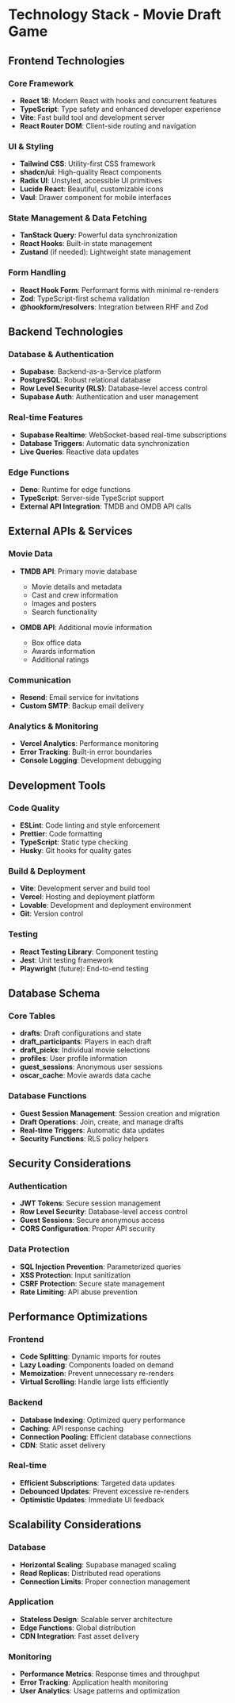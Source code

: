 # Technology Stack - Movie Draft Game

## Frontend Technologies

### Core Framework
- **React 18**: Modern React with hooks and concurrent features
- **TypeScript**: Type safety and enhanced developer experience
- **Vite**: Fast build tool and development server
- **React Router DOM**: Client-side routing and navigation

### UI & Styling
- **Tailwind CSS**: Utility-first CSS framework
- **shadcn/ui**: High-quality React components
- **Radix UI**: Unstyled, accessible UI primitives
- **Lucide React**: Beautiful, customizable icons
- **Vaul**: Drawer component for mobile interfaces

### State Management & Data Fetching
- **TanStack Query**: Powerful data synchronization
- **React Hooks**: Built-in state management
- **Zustand** (if needed): Lightweight state management

### Form Handling
- **React Hook Form**: Performant forms with minimal re-renders
- **Zod**: TypeScript-first schema validation
- **@hookform/resolvers**: Integration between RHF and Zod

## Backend Technologies

### Database & Authentication
- **Supabase**: Backend-as-a-Service platform
- **PostgreSQL**: Robust relational database
- **Row Level Security (RLS)**: Database-level access control
- **Supabase Auth**: Authentication and user management

### Real-time Features
- **Supabase Realtime**: WebSocket-based real-time subscriptions
- **Database Triggers**: Automatic data synchronization
- **Live Queries**: Reactive data updates

### Edge Functions
- **Deno**: Runtime for edge functions
- **TypeScript**: Server-side TypeScript support
- **External API Integration**: TMDB and OMDB API calls

## External APIs & Services

### Movie Data
- **TMDB API**: Primary movie database
  - Movie details and metadata
  - Cast and crew information
  - Images and posters
  - Search functionality

- **OMDB API**: Additional movie information
  - Box office data
  - Awards information
  - Additional ratings

### Communication
- **Resend**: Email service for invitations
- **Custom SMTP**: Backup email delivery

### Analytics & Monitoring
- **Vercel Analytics**: Performance monitoring
- **Error Tracking**: Built-in error boundaries
- **Console Logging**: Development debugging

## Development Tools

### Code Quality
- **ESLint**: Code linting and style enforcement
- **Prettier**: Code formatting
- **TypeScript**: Static type checking
- **Husky**: Git hooks for quality gates

### Build & Deployment
- **Vite**: Development server and build tool
- **Vercel**: Hosting and deployment platform
- **Lovable**: Development and deployment environment
- **Git**: Version control

### Testing
- **React Testing Library**: Component testing
- **Jest**: Unit testing framework
- **Playwright** (future): End-to-end testing

## Database Schema

### Core Tables
- **drafts**: Draft configurations and state
- **draft_participants**: Players in each draft
- **draft_picks**: Individual movie selections
- **profiles**: User profile information
- **guest_sessions**: Anonymous user sessions
- **oscar_cache**: Movie awards data cache

### Database Functions
- **Guest Session Management**: Session creation and migration
- **Draft Operations**: Join, create, and manage drafts
- **Real-time Triggers**: Automatic data updates
- **Security Functions**: RLS policy helpers

## Security Considerations

### Authentication
- **JWT Tokens**: Secure session management
- **Row Level Security**: Database-level access control
- **Guest Sessions**: Secure anonymous access
- **CORS Configuration**: Proper API security

### Data Protection
- **SQL Injection Prevention**: Parameterized queries
- **XSS Protection**: Input sanitization
- **CSRF Protection**: Secure state management
- **Rate Limiting**: API abuse prevention

## Performance Optimizations

### Frontend
- **Code Splitting**: Dynamic imports for routes
- **Lazy Loading**: Components loaded on demand
- **Memoization**: Prevent unnecessary re-renders
- **Virtual Scrolling**: Handle large lists efficiently

### Backend
- **Database Indexing**: Optimized query performance
- **Caching**: API response caching
- **Connection Pooling**: Efficient database connections
- **CDN**: Static asset delivery

### Real-time
- **Efficient Subscriptions**: Targeted data updates
- **Debounced Updates**: Prevent excessive re-renders
- **Optimistic Updates**: Immediate UI feedback

## Scalability Considerations

### Database
- **Horizontal Scaling**: Supabase managed scaling
- **Read Replicas**: Distributed read operations
- **Connection Limits**: Proper connection management

### Application
- **Stateless Design**: Scalable server architecture
- **Edge Functions**: Global distribution
- **CDN Integration**: Fast asset delivery

### Monitoring
- **Performance Metrics**: Response times and throughput
- **Error Tracking**: Application health monitoring
- **User Analytics**: Usage patterns and optimization